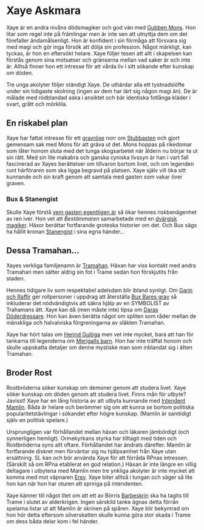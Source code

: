 <title>Xaye Askmara - Gravsådd</title>

# Xaye Askmara

Xaye är en andra nivåns dödsmagiker och god vän med [Gubben Mons](gubben_mons.html). Hon litar som regel inte på främlingar men är inte sen att utnyttja dem om det förefaller ändamålsenligt. Hon är konfident i sin förmåga att försvara sig med magi och gör inga försök att dölja sin profession. Något märkligt, kan tyckas, är hon en eftersökt helare. Xaye följer tesen att allt i skapelsen kan förstås genom sina motsatser och gränserna mellan vad saker är och inte är. Alltså finner hon ett intresse för att vårda liv i sitt sökande efter kunskap om döden.

Tre unga akolyter följer ständigt Xaye. De uthärdar alla ett tystnadslöfte under sin tidigaste skolning (ingen av dem har lärt sig någon magi än). De är målade med rödblandad aska i ansiktet och bär identiska fotlånga kläder i svart, grått och mörklila.

## En riskabel plan

Xaye har fattat intresse för ett [gravröse](gravröset.html) norr om [Stubbasten](stubbasten.html) och gjort gemensam sak med Mons för att gräva ut det. Mons hoppas på rikedomar som låter honom sluta med det tunga skogsarbetet när åldern nu börjar ta ut sin rätt. Med sin lite makabra och ganska cyniska livssyn är han i vart fall fascinerad av Xayes berättelser om tillvaron bortom livet, och om legenden runt härföraren som ska ligga begravd på platsen. Xaye själv vill öka sitt kunnande och sin kraft genom att samtala med gasten som vakar över graven.

### Bux & Stanengist

Skulle Xaye förstå [vem gasten egentligen är](gravröset.html#bux-bare-tramahan) så ökar hennes riskbenägenhet av ren iver. Hon vet att *Bestämmaren* samarbetade med en [dvärgisk magiker](börri_skröjare.html). Häxor berättar fortfarande groteska historier om det. Och Bux sägs ha hållit kronan [Stanengist](legender.html#stanengist) i sina egna händer...

## Dessa Tramahan...

Xayes verkliga familjenamn är [Tramahan](släkten_tramahan.html). Häxan har viss kontakt med andra Tramahan men sätter aldrig sin fot i Trame sedan hon förskjutits från staden.

Hennes tidigare liv som respektabel adelsdam blir ibland synligt. Om [Garin och Raffir](kung_göff.html#garin-raffir) ger rollpersoner i uppdrag att återställa [Bux Bares grav](gravröset.html#aterstallning-av-graven) så inkluderar det nödvändigtvis att säkra hjälp av en SYMBOLIST av Trahamans ätt. Xaye kan då (men måste inte) tipsa om [Daras Döderdressare](släkten_tramahan.html#daras-döderdressare). Hon kan även berätta något om spliten som råder mellan de mänskliga och halvalviska förgreningarna av släkten Tramahan.

Xaye har hört talas om [Herind Gulöga](herind_gulöga.html) men vet inte mycket, bara att han för tankarna till legenderna om [Merigalls barn](legender.html#merigall). Hon har inte träffat honom och skulle uppskatta detaljer om denne mystiske man som inblandat sig i ätten Tramahan.

## Broder Rost

Rostbröderna söker kunskap om demoner genom att studera livet. Xaye söker kunskap om döden genom att studera livet. Finns mån för utbyte? Javisst! Xaye har en lång historia av att utbyta kunnande med [Intendent Mamlin](rostbröder.html#intendent-mamlin). Båda är helare och berömmer sig om att kunna se bortom politiska popularitetstävlingar i sökandet efter högre kunskap. (Mamlin är samtidigt själv en politisk spelare.)

Ursprungligen var förhållandet mellan häxan och läkaren jämbördigt (och synnerligen hemligt). Ormekyrkans styrka har tilltagit med tiden och Rostbröderna syns allt oftare. Förhållandet har ändrats därefter. Mamlin är fortfarande diskret men förväntar sig nu hjälpsamhet från Xaye utan ersättning. SL kan och bör använda Xaye för att förråda RPnas intressen. (Särskilt så om RPna etablerat en god relation.) Häxan är inte längre en villig deltagare i utbytena med Mamlin men tre ynkliga akolyter är inte mycket att komma med mot väpnaren [Erev](rostbröder.html#riddare-erev). Xaye biter alltså i tungan och säger så lite hon kan när hon har oturen att springa på intendenten.

Xaye känner till något litet om att ett av Börris [Barbeskrin](börri_skröjare.html#barbeskrinet) ska ha tagits till Trame i slutet av alderkrigen. Ingen särskild tanke ägnas detta förrän spelarna listar ut att Mamlin är skrinen på spåren. Xaye blir bekymrad om hon hör detta eftersom silverskatten skulle kunna göra stor skada i Trame om dess båda delar kom i fel händer.
